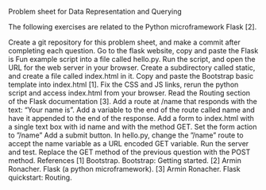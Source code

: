Problem sheet for Data Representation and Querying

The following exercises are related to the Python microframework Flask [2].

Create a git repository for this problem sheet, and make a commit after completing each question.
Go to the flask website, copy and paste the Flask is Fun example script into a file called hello.py. Run the script, and open the URL for the web server in your browser.
Create a subdirectory called static, and create a file called index.html in it. Copy and paste the Bootstrap basic template into index.html [1]. Fix the CSS and JS links, rerun the python script and access index.html from your browser.
Read the Routing section of the Flask documentation [3]. Add a route at /name that responds with the text: “Your name is”. Add a variable to the end of the route called name and have it appended to the end of the response.
Add a form to index.html with a single text box with id name and with the method GET. Set the form action to ”/name” Add a submit button. In hello.py, change the ”/name” route to accept the name variable as a URL encoded GET variable. Run the server and test.
Replace the GET method of the previous question with the POST method. References
[1] Bootstrap. Bootstrap: Getting started. [2] Armin Ronacher. Flask (a python microframework). [3] Armin Ronacher. Flask quickstart: Routing.
